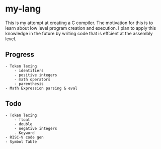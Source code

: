 # my-lang

This is my attempt at creating a C compiler. The motivation for this is to learn about low level program creation and execution. I plan to apply this knowledge in the future by writing code that is effcient at the assembly level.


## Progress

    - Token lexing 
        - identifiers
        - positive integers
        - math operators
        - parenthesis
    - Math Expression parsing & eval

## Todo
    - Token lexing
        - float
        - double
        - negative integers
        - Keyword
    - RISC-V code gen
    - Symbol Table
